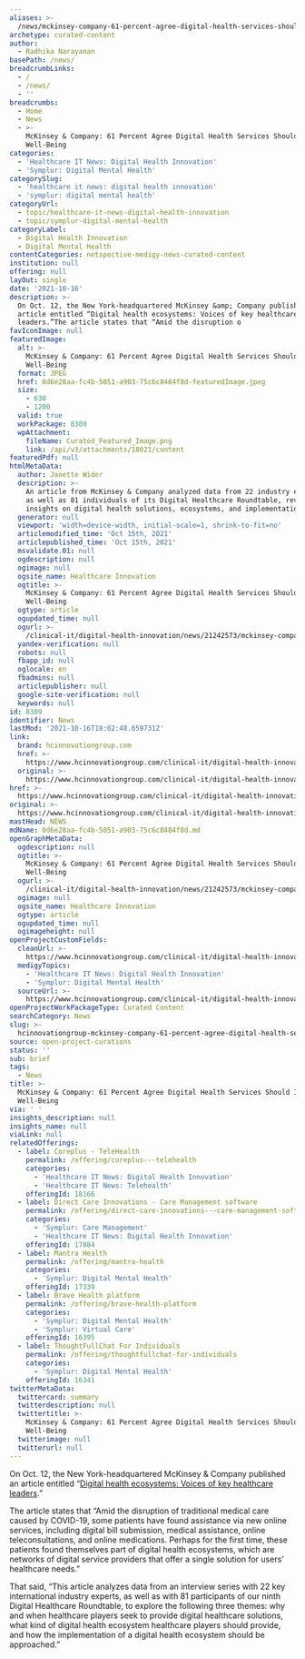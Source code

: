 ```yaml
---
aliases: >-
  /news/mckinsey-company-61-percent-agree-digital-health-services-should-improve-well-being
archetype: curated-content
author:
  - Radhika Narayanan
basePath: /news/
breadcrumbLinks:
  - /
  - /news/
  - ''
breadcrumbs:
  - Home
  - News
  - >-
    McKinsey & Company: 61 Percent Agree Digital Health Services Should Improve
    Well-Being
categories:
  - 'Healthcare IT News: Digital Health Innovation'
  - 'Symplur: Digital Mental Health'
categorySlug:
  - 'healthcare it news: digital health innovation'
  - 'symplur: digital mental health'
categoryUrl:
  - topic/healthcare-it-news-digital-health-innovation
  - topic/symplur-digital-mental-health
categoryLabel:
  - Digital Health Innovation
  - Digital Mental Health
contentCategories: netspective-medigy-news-curated-content
institution: null
offering: null
layOut: single
date: '2021-10-16'
description: >-
  On Oct. 12, the New York-headquartered McKinsey &amp; Company published an
  article entitled “Digital health ecosystems: Voices of key healthcare
  leaders.”The article states that “Amid the disruption o
favIconImage: null
featuredImage:
  alt: >-
    McKinsey & Company: 61 Percent Agree Digital Health Services Should Improve
    Well-Being
  format: JPEG
  href: 0d6e28aa-fc4b-5051-a903-75c6c8484f8d-featuredImage.jpeg
  size:
    - 630
    - 1200
  valid: true
  workPackage: 8309
  wpAttachment:
    fileName: Curated_Featured_Image.png
    link: /api/v3/attachments/18021/content
featuredPdf: null
htmlMetaData:
  author: Janette Wider
  description: >-
    An article from McKinsey & Company analyzed data from 22 industry experts,
    as well as 81 individuals of its Digital Healthcare Roundtable, revealing
    insights on digital health solutions, ecosystems, and implementation
  generator: null
  viewport: 'width=device-width, initial-scale=1, shrink-to-fit=no'
  articlemodified_time: 'Oct 15th, 2021'
  articlepublished_time: 'Oct 15th, 2021'
  msvalidate.01: null
  ogdescription: null
  ogimage: null
  ogsite_name: Healthcare Innovation
  ogtitle: >-
    McKinsey & Company: 61 Percent Agree Digital Health Services Should Improve
    Well-Being
  ogtype: article
  ogupdated_time: null
  ogurl: >-
    /clinical-it/digital-health-innovation/news/21242573/mckinsey-company-61-percent-agree-digital-health-services-should-improve-wellbeing
  yandex-verification: null
  robots: null
  fbapp_id: null
  oglocale: en
  fbadmins: null
  articlepublisher: null
  google-site-verification: null
  keywords: null
id: 8309
identifier: News
lastMod: '2021-10-16T18:02:48.659731Z'
link:
  brand: hcinnovationgroup.com
  href: >-
    https://www.hcinnovationgroup.com/clinical-it/digital-health-innovation/news/21242573/mckinsey-company-61-percent-agree-digital-health-services-should-improve-wellbeing
  original: >-
    https://www.hcinnovationgroup.com/clinical-it/digital-health-innovation/news/21242573/mckinsey-company-61-percent-agree-digital-health-services-should-improve-wellbeing
href: >-
  https://www.hcinnovationgroup.com/clinical-it/digital-health-innovation/news/21242573/mckinsey-company-61-percent-agree-digital-health-services-should-improve-wellbeing
original: >-
  https://www.hcinnovationgroup.com/clinical-it/digital-health-innovation/news/21242573/mckinsey-company-61-percent-agree-digital-health-services-should-improve-wellbeing
mastHead: NEWS
mdName: 0d6e28aa-fc4b-5051-a903-75c6c8484f8d.md
openGraphMetaData:
  ogdescription: null
  ogtitle: >-
    McKinsey & Company: 61 Percent Agree Digital Health Services Should Improve
    Well-Being
  ogurl: >-
    /clinical-it/digital-health-innovation/news/21242573/mckinsey-company-61-percent-agree-digital-health-services-should-improve-wellbeing
  ogimage: null
  ogsite_name: Healthcare Innovation
  ogtype: article
  ogupdated_time: null
  ogimageheight: null
openProjectCustomFields:
  cleanUrl: >-
    https://www.hcinnovationgroup.com/clinical-it/digital-health-innovation/news/21242573/mckinsey-company-61-percent-agree-digital-health-services-should-improve-wellbeing
  medigyTopics:
    - 'Healthcare IT News: Digital Health Innovation'
    - 'Symplur: Digital Mental Health'
  sourceUrl: >-
    https://www.hcinnovationgroup.com/clinical-it/digital-health-innovation/news/21242573/mckinsey-company-61-percent-agree-digital-health-services-should-improve-wellbeing
openProjectWorkPackageType: Curated Content
searchCategory: News
slug: >-
  hcinnovationgroup-mckinsey-company-61-percent-agree-digital-health-services-should-improve-well-being
source: open-project-curations
status: ''
sub: brief
tags:
  - News
title: >-
  McKinsey & Company: 61 Percent Agree Digital Health Services Should Improve
  Well-Being
via: ' '
insights_description: null
insights_name: null
viaLink: null
relatedOfferings:
  - label: Coreplus - TeleHealth
    permalink: /offering/coreplus---telehealth
    categories:
      - 'Healthcare IT News: Digital Health Innovation'
      - 'Healthcare IT News: Telehealth'
    offeringId: 18166
  - label: Direct Care Innovations - Care Management software
    permalink: /offering/direct-care-innovations---care-management-software
    categories:
      - 'Symplur: Care Management'
      - 'Healthcare IT News: Digital Health Innovation'
    offeringId: 17884
  - label: Mantra Health
    permalink: /offering/mantra-health
    categories:
      - 'Symplur: Digital Mental Health'
    offeringId: 17339
  - label: Brave Health platform
    permalink: /offering/brave-health-platform
    categories:
      - 'Symplur: Digital Mental Health'
      - 'Symplur: Virtual Care'
    offeringId: 16395
  - label: ThoughtFullChat For Individuals
    permalink: /offering/thoughtfullchat-for-individuals
    categories:
      - 'Symplur: Digital Mental Health'
    offeringId: 16341
twitterMetaData:
  twittercard: summary
  twitterdescription: null
  twittertitle: >-
    McKinsey & Company: 61 Percent Agree Digital Health Services Should Improve
    Well-Being
  twitterimage: null
  twitterurl: null
---
```

<p>On Oct. 12, the New York-headquartered McKinsey &amp; Company published an article entitled “<a href="https://www.mckinsey.com/industries/healthcare-systems-and-services/our-insights/digital-health-ecosystems-voices-of-key-healthcare-leaders?cid=other-eml-dre-mip-mck&amp;hlkid=a774e1a8976d4a078406df70a8406fd5&amp;hctky=13077887&amp;hdpid=e3aa419e-7b14-4a47-9f73-236795511418">Digital health ecosystems: Voices of key healthcare leaders</a>.”</p><p>The article states that “Amid the disruption of traditional medical care caused by COVID-19, some patients have found assistance via new online services, including digital bill submission, medical assistance, online teleconsultations, and online medications. Perhaps for the first time, these patients found themselves part of digital health ecosystems, which are networks of digital service providers that offer a single solution for users’ healthcare needs.”</p><p>That said, “This article analyzes data from an interview series with 22 key international industry experts, as well as with 81 participants of our ninth Digital Healthcare Roundtable, to explore the following three themes: why and when healthcare players seek to provide digital healthcare solutions, what kind of digital health ecosystem healthcare players should provide, and how the implementation of a digital health ecosystem should be approached.”</p>